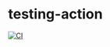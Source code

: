 # testing-action

[![CI](https://github.com/ranggabiner/testing-action/actions/workflows/blank.yml/badge.svg)](https://github.com/ranggabiner/testing-action/actions/workflows/blank.yml)
